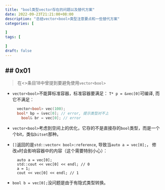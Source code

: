 ```yaml
---
title: "bool类型vector存在的问题以及替代方案"
date: 2022-09-23T21:21:00+08:00
description: "总结vector<bool>类型注意要点和一些替代方案"
categories: [
	
]	
tags: [
   
]
draft: false
---
```


## ## 0x01

> 在<<Effective STL>>条目18中曾提到要避免使用`vector<bool>` 

+ `vector<bool>`不能算标准容器，标准容器要满足： `T* p = &vec[0]`可编译, 而它不满足：

  ```cpp
  	vector<bool> vec(100);
  	bool* bp = &vec[0]; // error, 提示类型对不上
      bool& br = vec[0]; // error
  ```

+ `vector<bool>`考虑到空间上的优化，它存的不是直接存的`bool`类型，而是一个个bit，类似`bitset`那种。

+ `[]`返回的是`std::vector< bool>:reference`, 导致当`auto a = vec[0];`， 修改`a`时会影响容器中的内容（这个需要特别小心）：

  ```
  	auto a = vec[0];
  	std::cout << vec[0] << endl; // 0
  	a = 1;
  	cout << vec[0] << endl; // 1 
  ```

+ `bool b = vec[0];`没问题是由于有隐式类型转换。